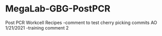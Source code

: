 # MegaLab-GBG-PostPCR
Post PCR Workcell Recipes
-comment to test cherry picking commits AO 1/21/2021
-training comment 2